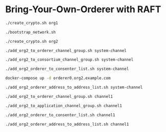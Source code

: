 # Bring-Your-Own-Orderer with RAFT

```bash
./create_crypto.sh org1
```

```bash
./bootstrap_network.sh
```

```bash
./create_crypto.sh org2
```

```bash
./add_org2_to_orderer_channel_group.sh system-channel
```

```bash
./add_org2_to_consortium_channel_group.sh system-channel
```

```bash
./add_org2_orderer_to_consenter_list.sh system-channel
```

```bash
docker-compose up -d orderer0.org2.example.com
```

```bash
./add_org2_orderer_address_to_address_list.sh system-channel
```

```bash
./add_org2_to_orderer_channel_group.sh channel1
```

```bash
./add_org2_to_application_channel_group.sh channel1
```

```bash
./add_org2_orderer_to_consenter_list.sh channel1
```

```bash
./add_org2_orderer_address_to_address_list.sh channel1
```